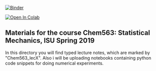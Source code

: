 
[![Binder](https://mybinder.org/badge_logo.svg)](https://mybinder.org/v2/gh/DPotoyan/Chem563/master)

[![Open In Colab](https://colab.research.google.com/assets/colab-badge.svg)](https://colab.research.google.com/github/DPotoyan/Chem563/blob/master/Chem563_Lec1_RandomWalk.ipynb)


## Materials for the course Chem563: Statistical Mechanics, ISU Spring 2019 

In this directory you will find typed lecture notes, which are marked by "Chem563_lecX". Also i will be uploading notebooks containing python code snippets for doing numerical experiments.

